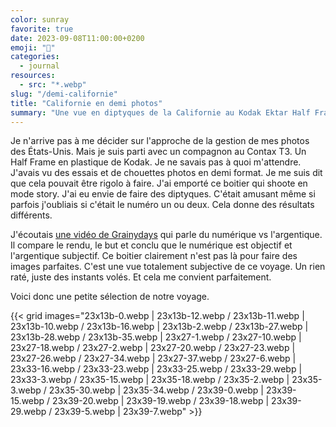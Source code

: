 ```yaml
---
color: sunray
favorite: true
date: 2023-09-08T11:00:00+0200
emoji: "🐻"
categories:
  - journal
resources:
  - src: "*.webp"
slug: "/demi-californie"
title: "Californie en demi photos"
summary: "Une vue en diptyques de la Californie au Kodak Ektar Half Frame. Rien de fou, des moments de vie."
---
```


Je n'arrive pas à me décider sur l'approche de la gestion de mes photos des États-Unis. Mais je suis parti avec un compagnon au Contax T3. Un Half Frame en plastique de Kodak. Je ne savais pas à quoi m'attendre. J'avais vu des essais et de chouettes photos en demi format. Je me suis dit que cela pouvait être rigolo à faire. J'ai emporté ce boitier qui shoote en mode story. J'ai eu envie de faire des diptyques. C'était amusant même si parfois j'oubliais si c'était le numéro un ou deux. Cela donne des résultats différents.

J'écoutais [une vidéo de Grainydays](https://www.youtube.com/watch?v=U0QgMuPWakM) qui parle du numérique vs l'argentique. Il compare le rendu, le but et conclu que le numérique est objectif et l'argentique subjectif. Ce boitier clairement n'est pas là pour faire des images parfaites. C'est une vue totalement subjective de ce voyage. Un rien raté, juste des instants volés. Et cela me convient parfaitement.

Voici donc une petite sélection de notre voyage.  

{{< grid images="23x13b-0.webp | 23x13b-12.webp / 23x13b-11.webp | 23x13b-10.webp / 23x13b-16.webp | 23x13b-2.webp / 23x13b-27.webp | 23x13b-28.webp / 23x13b-35.webp | 23x27-1.webp / 23x27-10.webp | 23x27-18.webp / 23x27-2.webp | 23x27-20.webp / 23x27-23.webp | 23x27-26.webp / 23x27-34.webp | 23x27-37.webp / 23x27-6.webp | 23x33-16.webp / 23x33-23.webp | 23x33-25.webp / 23x33-29.webp | 23x33-3.webp / 23x35-15.webp | 23x35-18.webp / 23x35-2.webp | 23x35-3.webp / 23x35-30.webp | 23x35-34.webp / 23x39-0.webp | 23x39-15.webp / 23x39-20.webp | 23x39-19.webp / 23x39-18.webp | 23x39-29.webp / 23x39-5.webp | 23x39-7.webp" >}}
